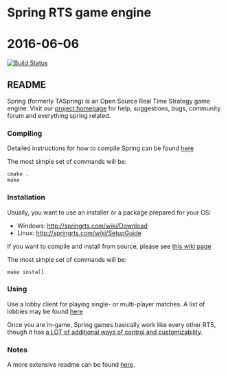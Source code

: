 # Spring RTS game engine
# 2016-06-06
[![Build Status](https://travis-ci.org/spring/spring.svg?branch=develop)](https://travis-ci.org/spring/spring)

## README

Spring (formerly TASpring) is an Open Source Real Time Strategy game engine.
Visit our [project homepage](http://springrts.com/) for help, suggestions,
bugs, community forum and everything spring related.

### Compiling

Detailed instructions for how to compile Spring can be found [here](http://springrts.com/wiki/Building_spring)

The most simple set of commands will be:

	cmake .
	make

### Installation

Usually, you want to use an installer or a package prepared for your OS:

* Windows: <http://springrts.com/wiki/Download>
* Linux:   <http://springrts.com/wiki/SetupGuide>

If you want to compile and install from source, please see [this wiki page](http://springrts.com/wiki/Building_spring)

The most simple set of commands will be:

	make install

### Using

Use a lobby client for playing single- or multi-player matches.
A list of lobbies may be found [here](http://springrts.com/wiki/Lobby_Development#Lobby_client_development)

Once you are in-game, Spring games basically work like every other RTS,
though it has [a LOT of additional ways of control and customizability](http://springrts.com/wiki/Using_Spring).

### Notes

A more extensive readme can be found [here](http://springrts.com/wiki/Read_Me_First).
